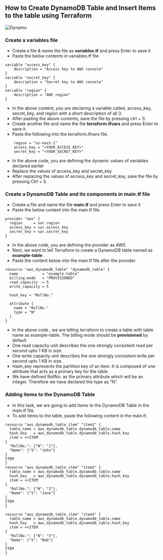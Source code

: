 ## How to Create DynamoDB Table and Insert Items to the table using Terraform

![Dynamo](https://github.com/user-attachments/assets/68b50c42-c754-473c-9481-7c324b5c5966)
### Create a variables file
- Create a file & name the file as **variables.tf** and press Enter to save it
- Paste the below contents in variables.tf file

```
variable "access_key" {
    description = "Access key to AWS console"
}
variable "secret_key" {
    description = "Secret key to AWS console"
}
variable "region" {
    description = "AWS region"
}

```
- In the above content, you are declaring a variable called, access_key, secret_key, and region with a short description of all 3.
- After pasting the above contents, save the file by pressing ctrl + S.
- Create another file and  name the file  **terraform.tfvars** and press Enter to save it.
- Paste the following into the terraform.tfvars file.
```
    region = "us-east-1"
    access_key = "<YOUR_ACCESS_KEY>"        
    secret_key = "<YOUR_SECRET_KEY>"
```
- In the above code, you are defining the dynamic values of variables declared earlier
- Replace the values of access_key and secret_key
- After replacing the values of access_key and secret_key, save the file by pressing Ctrl + S.

###  Create a DynamoDB Table and its components in main.tf file
- Create a file and name the file **main.tf** and press Enter to save it
- Paste the below content into the main.tf file.
```
provider "aws" {
  region     = var.region
  access_key = var.access_key
  secret_key = var.secret_key
}

```
- In the above code, you are defining the provider as AWS
- Next, we want to tell Terraform to create a DynamoDB table named as **example-table** .
- Paste the content below  into the main.tf file after the provider.
```
resource "aws_dynamodb_table" "dynamodb_table" {
  name           = "example-table"
  billing_mode   = "PROVISIONED"
  read_capacity  = 5
  write_capacity = 5

  hash_key = "RollNo."

  attribute {
    name = "RollNo."
    type = "N"
  }
}
```
- In the above code , we are telling terraform to create a table with table name as example-table. The billing mode should be **provisioned** by default
- One read capacity unit describes the one strongly consistent read per second upto 1 KB in size.
- One write capacity unit describes the one strongly consistent write per second upto 1 KB in size.
- Hash_key represents the partition key of an item. It is composed of one attribute that acts as a primary key for the table.
- We have defined RollNo. as the primary attribute which will be an integer. Therefore we have declared the type as “N”.

### Adding items to the DynamoDB Table
- In this task, we are going to add items to the DynamoDB Table in the main.tf file.
- To add items to the table, paste the following content in the main.tf.
```
resource "aws_dynamodb_table_item" "item1" {
  table_name = aws_dynamodb_table.dynamodb_table.name
  hash_key   = aws_dynamodb_table.dynamodb_table.hash_key
  item = <<ITEM
{
  "RollNo.": {"N": "1"},
  "Name": {"S": "John"}
}
ITEM
}
resource "aws_dynamodb_table_item" "item2" {
  table_name = aws_dynamodb_table.dynamodb_table.name
  hash_key   = aws_dynamodb_table.dynamodb_table.hash_key
  item = <<ITEM
{
  "RollNo.": {"N": "2"},
  "Name": {"S": "Jane"}
}
ITEM
}

resource "aws_dynamodb_table_item" "item3" {
  table_name = aws_dynamodb_table.dynamodb_table.name
  hash_key   = aws_dynamodb_table.dynamodb_table.hash_key
  item = <<ITEM
{
  "RollNo.": {"N": "3"},
  "Name": {"S": "Bob"}
}
ITEM
}
```
